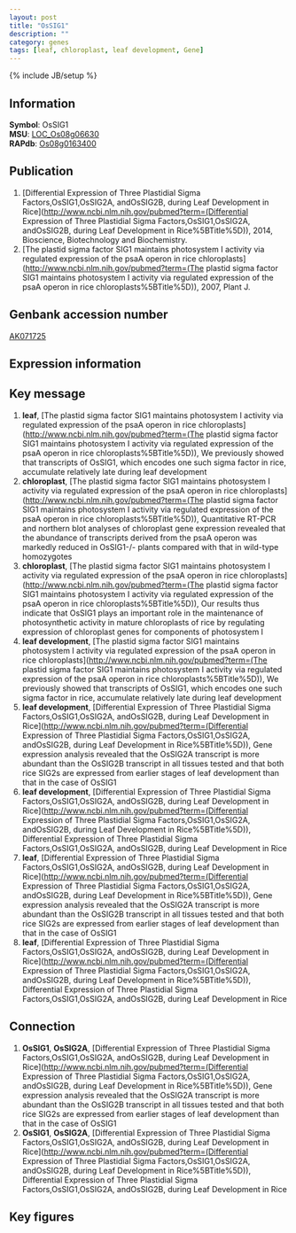 ```yaml
---
layout: post
title: "OsSIG1"
description: ""
category: genes
tags: [leaf, chloroplast, leaf development, Gene]
---
```

{% include JB/setup %}

## Information
__Symbol__: OsSIG1  
__MSU__: [LOC_Os08g06630](http://rice.plantbiology.msu.edu/cgi-bin/ORF_infopage.cgi?orf=LOC_Os08g06630)  
__RAPdb__: [Os08g0163400](http://rapdb.dna.affrc.go.jp/viewer/gbrowse_details/irgsp1?name=Os08g0163400)  

## Publication
1. [Differential Expression of Three Plastidial Sigma Factors,OsSIG1,OsSIG2A, andOsSIG2B, during Leaf Development in Rice](http://www.ncbi.nlm.nih.gov/pubmed?term=(Differential Expression of Three Plastidial Sigma Factors,OsSIG1,OsSIG2A, andOsSIG2B, during Leaf Development in Rice%5BTitle%5D)), 2014, Bioscience, Biotechnology and Biochemistry.
2. [The plastid sigma factor SIG1 maintains photosystem I activity via regulated expression of the psaA operon in rice chloroplasts](http://www.ncbi.nlm.nih.gov/pubmed?term=(The plastid sigma factor SIG1 maintains photosystem I activity via regulated expression of the psaA operon in rice chloroplasts%5BTitle%5D)), 2007, Plant J.

## Genbank accession number
[AK071725](http://www.ncbi.nlm.nih.gov/nuccore/AK071725)

## Expression information

## Key message
1. __leaf__, [The plastid sigma factor SIG1 maintains photosystem I activity via regulated expression of the psaA operon in rice chloroplasts](http://www.ncbi.nlm.nih.gov/pubmed?term=(The plastid sigma factor SIG1 maintains photosystem I activity via regulated expression of the psaA operon in rice chloroplasts%5BTitle%5D)),  We previously showed that transcripts of OsSIG1, which encodes one such sigma factor in rice, accumulate relatively late during leaf development
2. __chloroplast__, [The plastid sigma factor SIG1 maintains photosystem I activity via regulated expression of the psaA operon in rice chloroplasts](http://www.ncbi.nlm.nih.gov/pubmed?term=(The plastid sigma factor SIG1 maintains photosystem I activity via regulated expression of the psaA operon in rice chloroplasts%5BTitle%5D)),  Quantitative RT-PCR and northern blot analyses of chloroplast gene expression revealed that the abundance of transcripts derived from the psaA operon was markedly reduced in OsSIG1-/- plants compared with that in wild-type homozygotes
3. __chloroplast__, [The plastid sigma factor SIG1 maintains photosystem I activity via regulated expression of the psaA operon in rice chloroplasts](http://www.ncbi.nlm.nih.gov/pubmed?term=(The plastid sigma factor SIG1 maintains photosystem I activity via regulated expression of the psaA operon in rice chloroplasts%5BTitle%5D)),  Our results thus indicate that OsSIG1 plays an important role in the maintenance of photosynthetic activity in mature chloroplasts of rice by regulating expression of chloroplast genes for components of photosystem I
4. __leaf development__, [The plastid sigma factor SIG1 maintains photosystem I activity via regulated expression of the psaA operon in rice chloroplasts](http://www.ncbi.nlm.nih.gov/pubmed?term=(The plastid sigma factor SIG1 maintains photosystem I activity via regulated expression of the psaA operon in rice chloroplasts%5BTitle%5D)),  We previously showed that transcripts of OsSIG1, which encodes one such sigma factor in rice, accumulate relatively late during leaf development
5. __leaf development__, [Differential Expression of Three Plastidial Sigma Factors,OsSIG1,OsSIG2A, andOsSIG2B, during Leaf Development in Rice](http://www.ncbi.nlm.nih.gov/pubmed?term=(Differential Expression of Three Plastidial Sigma Factors,OsSIG1,OsSIG2A, andOsSIG2B, during Leaf Development in Rice%5BTitle%5D)),  Gene expression analysis revealed that the OsSIG2A transcript is more abundant than the OsSIG2B transcript in all tissues tested and that both rice SIG2s are expressed from earlier stages of leaf development than that in the case of OsSIG1
6. __leaf development__, [Differential Expression of Three Plastidial Sigma Factors,OsSIG1,OsSIG2A, andOsSIG2B, during Leaf Development in Rice](http://www.ncbi.nlm.nih.gov/pubmed?term=(Differential Expression of Three Plastidial Sigma Factors,OsSIG1,OsSIG2A, andOsSIG2B, during Leaf Development in Rice%5BTitle%5D)), Differential Expression of Three Plastidial Sigma Factors,OsSIG1,OsSIG2A, andOsSIG2B, during Leaf Development in Rice
7. __leaf__, [Differential Expression of Three Plastidial Sigma Factors,OsSIG1,OsSIG2A, andOsSIG2B, during Leaf Development in Rice](http://www.ncbi.nlm.nih.gov/pubmed?term=(Differential Expression of Three Plastidial Sigma Factors,OsSIG1,OsSIG2A, andOsSIG2B, during Leaf Development in Rice%5BTitle%5D)),  Gene expression analysis revealed that the OsSIG2A transcript is more abundant than the OsSIG2B transcript in all tissues tested and that both rice SIG2s are expressed from earlier stages of leaf development than that in the case of OsSIG1
8. __leaf__, [Differential Expression of Three Plastidial Sigma Factors,OsSIG1,OsSIG2A, andOsSIG2B, during Leaf Development in Rice](http://www.ncbi.nlm.nih.gov/pubmed?term=(Differential Expression of Three Plastidial Sigma Factors,OsSIG1,OsSIG2A, andOsSIG2B, during Leaf Development in Rice%5BTitle%5D)), Differential Expression of Three Plastidial Sigma Factors,OsSIG1,OsSIG2A, andOsSIG2B, during Leaf Development in Rice

## Connection
1. __OsSIG1__, __OsSIG2A__, [Differential Expression of Three Plastidial Sigma Factors,OsSIG1,OsSIG2A, andOsSIG2B, during Leaf Development in Rice](http://www.ncbi.nlm.nih.gov/pubmed?term=(Differential Expression of Three Plastidial Sigma Factors,OsSIG1,OsSIG2A, andOsSIG2B, during Leaf Development in Rice%5BTitle%5D)),  Gene expression analysis revealed that the OsSIG2A transcript is more abundant than the OsSIG2B transcript in all tissues tested and that both rice SIG2s are expressed from earlier stages of leaf development than that in the case of OsSIG1
2. __OsSIG1__, __OsSIG2A__, [Differential Expression of Three Plastidial Sigma Factors,OsSIG1,OsSIG2A, andOsSIG2B, during Leaf Development in Rice](http://www.ncbi.nlm.nih.gov/pubmed?term=(Differential Expression of Three Plastidial Sigma Factors,OsSIG1,OsSIG2A, andOsSIG2B, during Leaf Development in Rice%5BTitle%5D)), Differential Expression of Three Plastidial Sigma Factors,OsSIG1,OsSIG2A, andOsSIG2B, during Leaf Development in Rice

## Key figures


